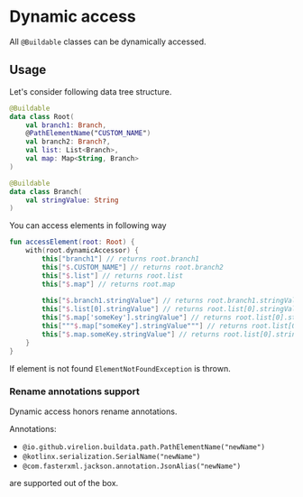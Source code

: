 # Dynamic access

All `@Buildable` classes can be dynamically accessed.
## Usage
Let's consider following data tree structure.

```kotlin
@Buildable
data class Root(
    val branch1: Branch,
    @PathElementName("CUSTOM_NAME")
    val branch2: Branch?,
    val list: List<Branch>,
    val map: Map<String, Branch>
)

@Buildable
data class Branch(
    val stringValue: String
)
```

You can access elements in following way

```kotlin
fun accessElement(root: Root) {
    with(root.dynamicAccessor) {
        this["branch1"] // returns root.branch1
        this["$.CUSTOM_NAME"] // returns root.branch2
        this["$.list"] // returns root.list
        this["$.map"] // returns root.map
        
        this["$.branch1.stringValue"] // returns root.branch1.stringValue
        this["$.list[0].stringValue"] // returns root.list[0].stringValue
        this["$.map['someKey'].stringValue"] // returns root.list[0].stringValue
        this["""$.map["someKey"].stringValue"""] // returns root.list[0].stringValue
        this["$.map.someKey.stringValue"] // returns root.list[0].stringValue
    }
}
```

If element is not found `ElementNotFoundException` is thrown.

### Rename annotations support
Dynamic access honors rename annotations.

Annotations:
- `@io.github.virelion.buildata.path.PathElementName("newName")`
- `@kotlinx.serialization.SerialName("newName")`
- `@com.fasterxml.jackson.annotation.JsonAlias("newName")`

are supported out of the box.